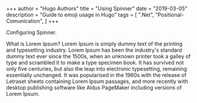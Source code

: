 +++
author = "Hugo Authors"
title = "Using Spinner"
date = "2019-03-05"
description = "Guide to emoji usage in Hugo"
tags = [
    ".Net",
    "Positional-Comunication",
]
+++

Configuring Spinner.

What is Lorem Ipsum?
Lorem Ipsum is simply dummy text of the printing and typesetting industry. Lorem Ipsum has been the industry's standard dummy text ever since the 1500s, when an unknown printer took a galley of type and scrambled it to make a type specimen book. It has survived not only five centuries, but also the leap into electronic typesetting, remaining essentially unchanged. It was popularised in the 1960s with the release of Letraset sheets containing Lorem Ipsum passages, and more recently with desktop publishing software like Aldus PageMaker including versions of Lorem Ipsum.